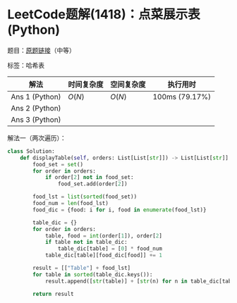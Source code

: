 # LeetCode题解(1418)：点菜展示表(Python)

题目：[原题链接](https://leetcode-cn.com/problems/display-table-of-food-orders-in-a-restaurant/)（中等）

标签：哈希表

| 解法           | 时间复杂度 | 空间复杂度 | 执行用时       |
| -------------- | ---------- | ---------- | -------------- |
| Ans 1 (Python) | $O(N)$     | $O(N)$     | 100ms (79.17%) |
| Ans 2 (Python) |            |            |                |
| Ans 3 (Python) |            |            |                |

解法一（两次遍历）：

```python
class Solution:
    def displayTable(self, orders: List[List[str]]) -> List[List[str]]:
        food_set = set()
        for order in orders:
            if order[2] not in food_set:
                food_set.add(order[2])

        food_lst = list(sorted(food_set))
        food_num = len(food_lst)
        food_dic = {food: i for i, food in enumerate(food_lst)}

        table_dic = {}
        for order in orders:
            table, food = int(order[1]), order[2]
            if table not in table_dic:
                table_dic[table] = [0] * food_num
            table_dic[table][food_dic[food]] += 1

        result = [["Table"] + food_lst]
        for table in sorted(table_dic.keys()):
            result.append([str(table)] + [str(n) for n in table_dic[table]])

        return result
```